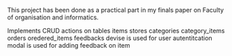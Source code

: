 This project has been done as a practical part in my finals paper on Faculty of organisation and informatics.

Implements
  CRUD actions on tables
    items
    stores
    categories
    category_items
    orders
    oredered_items
    feedbacks
  devise is used for user autentitcation
  modal is used for adding feedback on item
